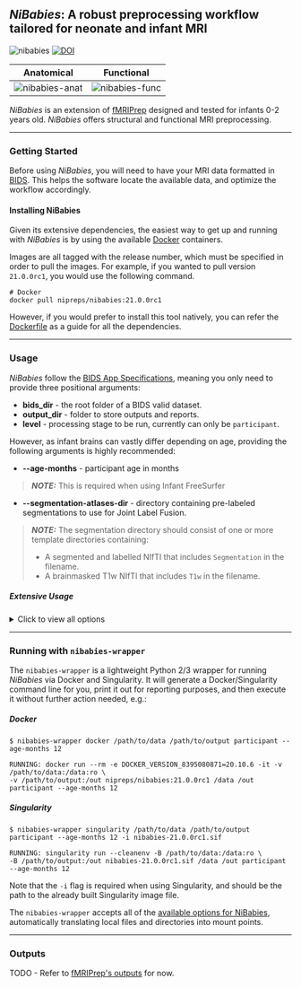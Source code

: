 ## *NiBabies*: A robust preprocessing workflow tailored for neonate and infant MRI

![nibabies](https://github.com/nipreps/nibabies/actions/workflows/pytest.yml/badge.svg)
[![DOI](https://zenodo.org/badge/264223087.svg)](https://zenodo.org/badge/latestdoi/264223087)

Anatomical | Functional
---------- | ----------
![nibabies-anat](./docs/_static/nibabies_anat.png) | ![nibabies-func](./docs/_static/nibabies_func.png)

*NiBabies* is an extension of [fMRIPrep](https://fmriprep.org/en/stable/) designed and tested for infants 0-2 years old. *NiBabies* offers structural and functional MRI preprocessing.

---

### Getting Started

Before using *NiBabies*, you will need to have your MRI data formatted in [BIDS](https://bids.neuroimaging.io/).
This helps the software locate the available data, and optimize the workflow accordingly.

#### Installing NiBabies

Given its extensive dependencies, the easiest way to get up and running with *NiBabies* is by using the available [Docker](https://hub.docker.com/r/nipreps/nibabies/tags?page=1&ordering=last_updated) containers.

Images are all tagged with the release number, which must be specified in order to pull the images. For example, if you wanted to pull version `21.0.0rc1`, you would use the following command.
```
# Docker
docker pull nipreps/nibabies:21.0.0rc1
```

However, if you would prefer to install this tool natively, you can refer the [Dockerfile](./Dockerfile) as a guide for all the dependencies.

---

### Usage

*NiBabies* follow the [BIDS App Specifications](http://bids-apps.neuroimaging.io/about/), meaning you only need to provide three positional arguments:

- **bids_dir** - the root folder of a BIDS valid dataset.
- **output_dir** - folder to store outputs and reports.
- **level** - processing stage to be run, currently can only be `participant`.


However, as infant brains can vastly differ depending on age, providing the following arguments is highly recommended:

- **--age-months** - participant age in months
> **_NOTE:_** This is required when using Infant FreeSurfer
- **--segmentation-atlases-dir** - directory containing pre-labeled segmentations to use for Joint Label Fusion.

> **_NOTE:_** The segmentation directory should consist of one or more template directories containing:
> - A segmented and labelled NIfTI that includes `Segmentation` in the filename.
> - A brainmasked T1w NIfTI that includes `T1w` in the filename.


##### Extensive Usage
<details>
<summary>Click to view all options</summary>

```
usage: nibabies [-h] [--version] [--skip_bids_validation]
                [--participant-label PARTICIPANT_LABEL [PARTICIPANT_LABEL ...]]
                [-t TASK_ID] [--echo-idx ECHO_IDX] [--bids-filter-file FILE]
                [--anat-derivatives PATH] [--bids-database-dir PATH]
                [--nprocs NPROCS] [--omp-nthreads OMP_NTHREADS]
                [--mem MEMORY_GB] [--low-mem] [--use-plugin FILE]
                [--anat-only] [--boilerplate_only] [--md-only-boilerplate]
                [--error-on-aroma-warnings] [-v]
                [--ignore {fieldmaps,slicetiming,sbref,t2w,flair} [{fieldmaps,slicetiming,sbref,t2w,flair} ...]]
                [--longitudinal]
                [--output-spaces [OUTPUT_SPACES [OUTPUT_SPACES ...]]]
                [--bold2t1w-init {register,header}] [--bold2t1w-dof {6,9,12}]
                [--force-bbr] [--force-no-bbr] [--medial-surface-nan]
                [--dummy-scans DUMMY_SCANS] [--random-seed _RANDOM_SEED]
                [--use-aroma]
                [--aroma-melodic-dimensionality AROMA_MELODIC_DIM]
                [--return-all-components]
                [--fd-spike-threshold REGRESSORS_FD_TH]
                [--dvars-spike-threshold REGRESSORS_DVARS_TH]
                [--skull-strip-template SKULL_STRIP_TEMPLATE]
                [--skull-strip-fixed-seed]
                [--skull-strip-t1w {auto,skip,force}] [--fmap-bspline]
                [--fmap-no-demean] [--use-syn-sdc] [--force-syn]
                [--fs-license-file FILE] [--fs-subjects-dir PATH]
                [--no-submm-recon] [--cifti-output [{91k,170k}] |
                --fs-no-reconall] [--output-layout {bids,legacy}]
                [-w WORK_DIR] [--clean-workdir] [--resource-monitor]
                [--reports-only] [--config-file FILE] [--write-graph]
                [--stop-on-first-crash] [--notrack]
                [--debug {compcor,registration,fieldmaps,all} [{compcor,registration,fieldmaps,all} ...]]
                [--sloppy]
                [--age-months AGE_MONTHS]
                [--segmentation-atlases-dir SEGMENTATION_ATLASES_DIR]
                [--ants-affine-init {random,search}]
                bids_dir output_dir {participant}

NiBabies: Preprocessing workflows for infants (version 0.1.0)

positional arguments:
  bids_dir              the root folder of a BIDS valid dataset (sub-XXXXX
                        folders should be found at the top level in this
                        folder).
  output_dir            the output path for the outcomes of preprocessing and
                        visual reports
  {participant}         processing stage to be run, only "participant" in the
                        case of NiBabies (see BIDS-Apps specification).

optional arguments:
  -h, --help            show this help message and exit
  --version             show program's version number and exit

Options for filtering BIDS queries:
  --skip_bids_validation, --skip-bids-validation
                        assume the input dataset is BIDS compliant and skip
                        the validation (default: False)
  --participant-label PARTICIPANT_LABEL [PARTICIPANT_LABEL ...], --participant_label PARTICIPANT_LABEL [PARTICIPANT_LABEL ...]
                        a space delimited list of participant identifiers or a
                        single identifier (the sub- prefix can be removed)
                        (default: None)
  -t TASK_ID, --task-id TASK_ID
                        select a specific task to be processed (default: None)
  --echo-idx ECHO_IDX   select a specific echo to be processed in a multiecho
                        series (default: None)
  --bids-filter-file FILE
                        a JSON file describing custom BIDS input filters using
                        PyBIDS. For further details, please check out
                        https://fmriprep.readthedocs.io/en/0.0.3/faq.html#how-
                        do-I-select-only-certain-files-to-be-input-to-fMRIPrep
                        (default: None)
  --anat-derivatives PATH
                        Reuse the anatomical derivatives from another NiBabies
                        run or calculated with an alternative processing tool
                        (NOT RECOMMENDED). (default: None)
  --bids-database-dir PATH
                        Path to an existing PyBIDS database folder, for faster
                        indexing (especially useful for large datasets).
                        (default: None)

Options to handle performance:
  --nprocs NPROCS, --nthreads NPROCS, --n_cpus NPROCS, --n-cpus NPROCS
                        maximum number of threads across all processes
                        (default: None)
  --omp-nthreads OMP_NTHREADS
                        maximum number of threads per-process (default: None)
  --mem MEMORY_GB, --mem_mb MEMORY_GB, --mem-mb MEMORY_GB
                        upper bound memory limit for NiBabies processes
                        (default: None)
  --low-mem             attempt to reduce memory usage (will increase disk
                        usage in working directory) (default: False)
  --use-plugin FILE, --nipype-plugin-file FILE
                        nipype plugin configuration file (default: None)
  --anat-only           run anatomical workflows only (default: False)
  --boilerplate_only    generate boilerplate only (default: False)
  --md-only-boilerplate
                        skip generation of HTML and LaTeX formatted citation
                        with pandoc (default: False)
  --error-on-aroma-warnings
                        Raise an error if ICA_AROMA does not produce sensible
                        output (e.g., if all the components are classified as
                        signal or noise) (default: False)
  -v, --verbose         increases log verbosity for each occurence, debug
                        level is -vvv (default: 0)

Workflow configuration:
  --ignore {fieldmaps,slicetiming,sbref,t2w,flair} [{fieldmaps,slicetiming,sbref,t2w,flair} ...]
                        ignore selected aspects of the input dataset to
                        disable corresponding parts of the workflow (a space
                        delimited list) (default: [])
  --longitudinal        treat dataset as longitudinal - may increase runtime
                        (default: False)
  --output-spaces [OUTPUT_SPACES [OUTPUT_SPACES ...]]
                        Standard and non-standard spaces to resample
                        anatomical and functional images to. Standard spaces
                        may be specified by the form
                        ``<SPACE>[:cohort-<label>][:res-<resolution>][...]``,
                        where ``<SPACE>`` is a keyword designating a spatial
                        reference, and may be followed by optional, colon-
                        separated parameters. Non-standard spaces imply
                        specific orientations and sampling grids. Important to
                        note, the ``res-*`` modifier does not define the
                        resolution used for the spatial normalization. To
                        generate no BOLD outputs, use this option without
                        specifying any spatial references. For further
                        details, please check out
                        https://fmriprep.readthedocs.io/en/0.0.3/spaces.html
                        (default: None)
  --bold2t1w-init {register,header}
                        Either "register" (the default) to initialize volumes
                        at center or "header" to use the header information
                        when coregistering BOLD to T1w images. (default:
                        register)
  --bold2t1w-dof {6,9,12}
                        Degrees of freedom when registering BOLD to T1w
                        images. 6 degrees (rotation and translation) are used
                        by default. (default: 6)
  --force-bbr           Always use boundary-based registration (no goodness-
                        of-fit checks) (default: None)
  --force-no-bbr        Do not use boundary-based registration (no goodness-
                        of-fit checks) (default: None)
  --medial-surface-nan  Replace medial wall values with NaNs on functional
                        GIFTI files. Only performed for GIFTI files mapped to
                        a freesurfer subject (fsaverage or fsnative).
                        (default: False)
  --dummy-scans DUMMY_SCANS
                        Number of non steady state volumes. (default: None)
  --random-seed _RANDOM_SEED
                        Initialize the random seed for the workflow (default:
                        None)

Specific options for running ICA_AROMA:
  --use-aroma           add ICA_AROMA to your preprocessing stream (default:
                        False)
  --aroma-melodic-dimensionality AROMA_MELODIC_DIM
                        Exact or maximum number of MELODIC components to
                        estimate (positive = exact, negative = maximum)
                        (default: -200)

Specific options for estimating confounds:
  --return-all-components
                        Include all components estimated in CompCor
                        decomposition in the confounds file instead of only
                        the components sufficient to explain 50 percent of
                        BOLD variance in each CompCor mask (default: False)
  --fd-spike-threshold REGRESSORS_FD_TH
                        Threshold for flagging a frame as an outlier on the
                        basis of framewise displacement (default: 0.5)
  --dvars-spike-threshold REGRESSORS_DVARS_TH
                        Threshold for flagging a frame as an outlier on the
                        basis of standardised DVARS (default: 1.5)

Specific options for ANTs registrations:
  --skull-strip-template SKULL_STRIP_TEMPLATE
                        select a template for skull-stripping with
                        antsBrainExtraction (default: UNCInfant:cohort-1)
  --skull-strip-fixed-seed
                        do not use a random seed for skull-stripping - will
                        ensure run-to-run replicability when used with --omp-
                        nthreads 1 and matching --random-seed <int> (default:
                        False)
  --skull-strip-t1w {auto,skip,force}
                        determiner for T1-weighted skull stripping ('force'
                        ensures skull stripping, 'skip' ignores skull
                        stripping, and 'auto' applies brain extraction based
                        on the outcome of a heuristic to check whether the
                        brain is already masked). (default: force)

Specific options for handling fieldmaps:
  --fmap-bspline        fit a B-Spline field using least-squares
                        (experimental) (default: False)
  --fmap-no-demean      do not remove median (within mask) from fieldmap
                        (default: True)

Specific options for SyN distortion correction:
  --use-syn-sdc         EXPERIMENTAL: Use fieldmap-free distortion correction
                        (default: False)
  --force-syn           EXPERIMENTAL/TEMPORARY: Use SyN correction in addition
                        to fieldmap correction, if available (default: False)

Specific options for FreeSurfer preprocessing:
  --fs-license-file FILE
                        Path to FreeSurfer license key file. Get it (for free)
                        by registering at
                        https://surfer.nmr.mgh.harvard.edu/registration.html
                        (default: None)
  --fs-subjects-dir PATH
                        Path to existing FreeSurfer subjects directory to
                        reuse. (default: OUTPUT_DIR/freesurfer) (default:
                        None)

Surface preprocessing options:
  --no-submm-recon      disable sub-millimeter (hires) reconstruction
                        (default: True)
  --cifti-output [{91k,170k}]
                        output preprocessed BOLD as a CIFTI dense timeseries.
                        Optionally, the number of grayordinate can be
                        specified (default is 91k, which equates to 2mm
                        resolution) (default: False)
  --fs-no-reconall      disable FreeSurfer surface preprocessing. (default:
                        True)

Other options:
  --output-layout {bids,legacy}
                        Organization of outputs. legacy (default) creates
                        derivative datasets as subdirectories of outputs. bids
                        places NiBabies derivatives directly in the output
                        directory, and defaults to placing FreeSurfer
                        derivatives in <output-dir>/sourcedata/freesurfer.
                        (default: legacy)
  -w WORK_DIR, --work-dir WORK_DIR
                        path where intermediate results should be stored
                        (default: /tmp/work)
  --clean-workdir       Clears working directory of contents. Use of this flag
                        is notrecommended when running concurrent processes of
                        NiBabies. (default: False)
  --resource-monitor    enable Nipype's resource monitoring to keep track of
                        memory and CPU usage (default: False)
  --reports-only        only generate reports, don't run workflows. This will
                        only rerun report aggregation, not reportlet
                        generation for specific nodes. (default: False)
  --config-file FILE    Use pre-generated configuration file. Values in file
                        will be overridden by command-line arguments.
                        (default: None)
  --write-graph         Write workflow graph. (default: False)
  --stop-on-first-crash
                        Force stopping on first crash, even if a work
                        directory was specified. (default: False)
  --notrack             Opt-out of sending tracking information of this run to
                        the NiBabies developers. This information helps to
                        improve NiBabies and provides an indicator of real
                        world usage crucial for obtaining funding. (default:
                        False)
  --debug {compcor,registration,fieldmaps,all} [{compcor,registration,fieldmaps,all} ...]
                        Debug mode(s) to enable. 'all' is alias for all
                        available modes. (default: None)
  --sloppy              Use low-quality tools for speed - TESTING ONLY
                        (default: False)

NiBabies specific options:
  --age-months AGE_MONTHS
                        Age in months (default: None)
  --segmentation-atlases-dir SEGMENTATION_ATLASES_DIR
                        Directory containing precalculated segmentations to
                        use for JointLabelFusion. (default: None)
  --fd-radius FD_RADIUS
                        Head radius in mm for framewise displacement calculation (default: 45)
```

</details>

---

### Running with ``nibabies-wrapper``

The ``nibabies-wrapper`` is a lightweight Python 2/3 wrapper for running *NiBabies* via Docker and Singularity.
It will generate a Docker/Singularity command line for you, print it out for reporting purposes, and then execute it without further action needed, e.g.:


##### Docker
```
$ nibabies-wrapper docker /path/to/data /path/to/output participant --age-months 12

RUNNING: docker run --rm -e DOCKER_VERSION_8395080871=20.10.6 -it -v /path/to/data:/data:ro \
-v /path/to/output:/out nipreps/nibabies:21.0.0rc1 /data /out participant --age-months 12
```

##### Singularity
```
$ nibabies-wrapper singularity /path/to/data /path/to/output participant --age-months 12 -i nibabies-21.0.0rc1.sif

RUNNING: singularity run --cleanenv -B /path/to/data:/data:ro \
-B /path/to/output:/out nibabies-21.0.0rc1.sif /data /out participant --age-months 12
```
Note that the `-i` flag is required when using Singularity, and should be the path to the already built Singularity image file.

The ``nibabies-wrapper`` accepts all of the [available options for NiBabies](#extensive-usage), automatically translating local files and directories into mount points.

---

### Outputs

TODO - Refer to [fMRIPrep's outputs](https://fmriprep.org/en/20.2.1/outputs.html) for now.
